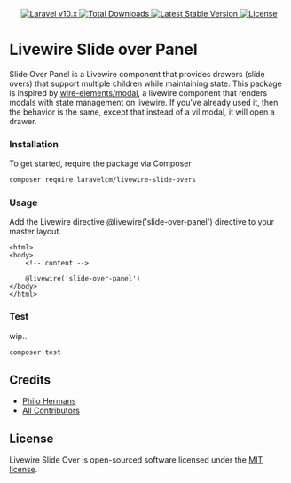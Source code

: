 <p align="center">
    <a href="https://laravel.com">
        <img alt="Laravel v10.x" src="https://img.shields.io/badge/Laravel-v10.x-FF2D20">
    </a>
    <a href="https://packagist.org/packages/laravelcm/livewire-slide-overs">
        <img src="https://img.shields.io/packagist/dt/laravelcm/livewire-slide-overs" alt="Total Downloads">
    </a>
    <a href="https://packagist.org/packages/laravelcm/livewire-slide-overs">
        <img src="https://img.shields.io/packagist/v/laravelcm/livewire-slide-overs" alt="Latest Stable Version">
    </a>
    <a href="https://packagist.org/packages/laravelcm/livewire-slide-overs">
        <img src="https://img.shields.io/packagist/l/laravelcm/livewire-slide-overs" alt="License">
    </a>
</p>

# Livewire Slide over Panel

Slide Over Panel is a Livewire component that provides drawers (slide overs) that support multiple children while maintaining state.
This package is inspired by [wire-elements/modal](https://github.com/wire-elements/modal), a livewire component that renders modals with state management on livewire.
If you've already used it, then the behavior is the same, except that instead of a vil modal, it will open a drawer.

### Installation

To get started, require the package via Composer

```bash
composer require laravelcm/livewire-slide-overs
```

### Usage
Add the Livewire directive @livewire('slide-over-panel') directive to your master layout.

```bladehtml
<html>
<body>
    <!-- content -->

    @livewire('slide-over-panel')
</body>
</html>
```

### Test

wip..

```bash
composer test
```

## Credits
- [Philo Hermans](https://github.com/philoNL)
- [All Contributors](../../contributors)

## License
Livewire Slide Over is open-sourced software licensed under the [MIT license](LICENSE.md).
